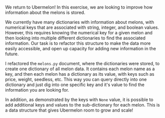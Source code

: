 We return to Ubermelon! In this exercise, we are looking to improve how information about the melons is stored.

We currently have many dictionaries with information about melons, with numerical keys that are associated with string, integer, and boolean values. However, this requires knowing the numerical key for a given melon and then looking into multiple different dictionaries to find the associated information. Our task is to refactor this structure to make the data more easily accessible, and open up capacity for adding new information in the future.

I refactored the `melons.py` document, where the dictionaries were stored, to create one dictionary of all melon data. It contains each melon name as a key, and then each melon has a dictionary as its value, with keys such as price, weight, seedless, etc. This way you can query directly into one dictionary and just dig into one specific key and it's value to find the information you are looking for.

In addition, as demonstrated by the keys with `None` value, it is possible to add additional keys and values to the sub-dictionary for each melon. This is a data structure that gives Ubermelon room to grow and scale!
